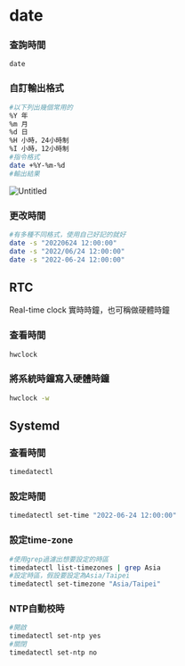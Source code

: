# date #

### 查詢時間

```
date
```

### 自訂輸出格式

```bash
#以下列出幾個常用的
%Y 年 
%m 月
%d 日
%H 小時，24小時制
%I 小時，12小時制
#指令格式
date +%Y-%m-%d
#輸出結果
```

![Untitled](Time%20ae636f0341e84859aa136bc35c1f847e/Untitled.png)

### 更改時間

```bash
#有多種不同格式，使用自己好記的就好
date -s "20220624 12:00:00"
date -s "2022/06/24 12:00:00"
date -s "2022-06-24 12:00:00"
```

## RTC

Real-time clock 實時時鐘，也可稱做硬體時鐘

### 查看時間

```bash
hwclock
```

### 將系統時鐘寫入硬體時鐘

```bash
hwclock -w 
```

## Systemd

### 查看時間

```bash
timedatectl
```

### 設定時間

```bash
timedatectl set-time "2022-06-24 12:00:00"
```

### 設定time-zone

```bash
#使用grep過濾出想要設定的時區
timedatectl list-timezones | grep Asia
#設定時區，假設要設定為Asia/Taipei
timedatectl set-timezone "Asia/Taipei"
```

### NTP自動校時

```bash
#開啟
timedatectl set-ntp yes
#關閉
timedatectl set-ntp no
```